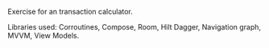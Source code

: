 Exercise for an transaction calculator.

Libraries used:
Corroutines,
Compose,
Room,
Hilt Dagger,
Navigation graph,
MVVM,
View Models.
